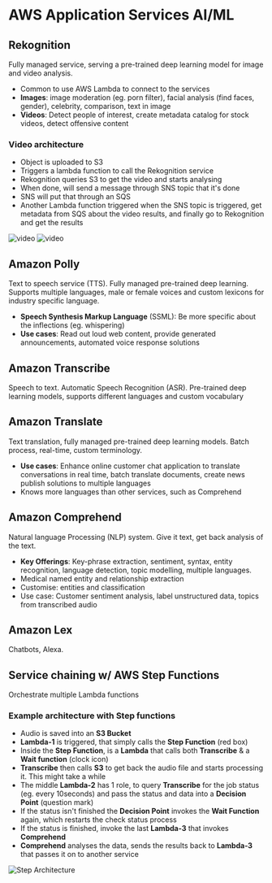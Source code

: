 # AWS Application Services AI/ML

## Rekognition

Fully managed service, serving a pre-trained deep learning model for image and video analysis.

* Common to use AWS Lambda to connect to the services
* **Images**: image moderation (eg. porn filter), facial analysis (find faces, gender), celebrity, comparison, text in image
* **Videos**:  Detect people of interest, create metadata catalog for stock videos, detect offensive content

### Video architecture

* Object is uploaded to S3
* Triggers a lambda function to call the Rekognition service
* Rekognition queries S3 to get the video and starts analysing
* When done, will send a message through SNS topic that it's done
* SNS will put that through an SQS
* Another Lambda function triggered when the SNS topic is triggered, get metadata from SQS about the video results, and finally go to Rekognition and get the results

![video](img/8-rek-video-arch.png)
![video](img/8-rek-video-arch-stream.png)

## Amazon Polly

Text to speech service (TTS). Fully managed pre-trained deep learning. Supports multiple languages, male or female voices and custom lexicons for industry specific language.  

* **Speech Synthesis Markup Language** (SSML): Be more specific about the inflections (eg. whispering)
* **Use cases**: Read out loud web content, provide generated announcements, automated voice response solutions

## Amazon Transcribe

Speech to text. Automatic Speech Recognition (ASR). Pre-trained deep learning models, supports different languages and custom vocabulary

## Amazon Translate

Text translation, fully managed pre-trained deep learning models. Batch process, real-time, custom terminology.

* **Use cases**: Enhance online customer chat application to translate conversations in real time, batch translate documents, create news publish solutions to multiple languages
* Knows more languages than other services, such as Comprehend

## Amazon Comprehend

Natural language Processing (NLP) system. Give it text, get back analysis of the text.

* **Key Offerings**: Key-phrase extraction, sentiment, syntax, entity recognition, language detection, topic modelling, multiple languages.
* Medical named entity and relationship extraction
* Customise: entities and classification
* Use case: Customer sentiment analysis, label unstructured data, topics from transcribed audio

## Amazon Lex

Chatbots, Alexa.

## Service chaining w/ AWS Step Functions

Orchestrate multiple Lambda functions

### Example architecture with Step functions

* Audio is saved into an **S3 Bucket**
* **Lambda-1** is triggered, that simply calls the **Step Function** (red box)
* Inside the **Step Function**, is a **Lambda** that calls both **Transcribe** & a **Wait function** (clock icon)
* **Transcribe** then calls **S3** to get back the audio file and starts processing it. This might take a while
* The middle **Lambda-2** has 1 role, to query **Transcribe** for the job status (eg. every 10seconds) and pass the status and data into a **Decision Point** (question mark)
* If the status isn't finished the **Decision Point** invokes the **Wait Function** again, which restarts the check status process
* If the status is finished, invoke the last **Lambda-3** that invokes **Comprehend**
* **Comprehend** analyses the data, sends the results back to **Lambda-3** that passes it on to another service

![Step Architecture](img/8-step-architecture.png)
